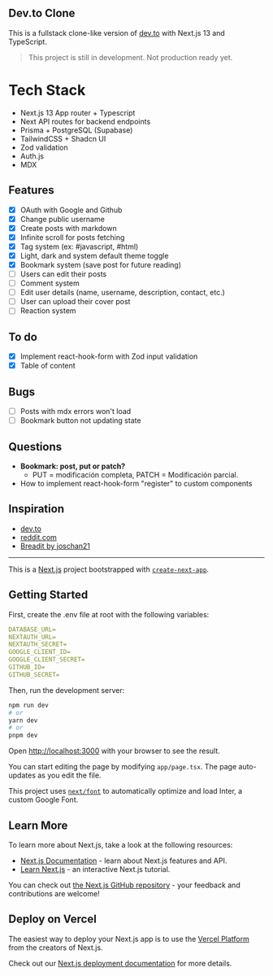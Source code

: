 ## Dev.to Clone
This is a fullstack clone-like version of [dev.to](https://dev.to) with Next.js 13 and TypeScript.

> This project is still in development. Not production ready yet.

# Tech Stack
* Next.js 13 App router + Typescript
* Next API routes for backend endpoints
* Prisma + PostgreSQL (Supabase)
* TailwindCSS + Shadcn UI
* Zod validation
* Auth.js
* MDX

## Features
- [x] OAuth with Google and Github
- [x] Change public username
- [x] Create posts with markdown
- [x] Infinite scroll for posts fetching
- [x] Tag system (ex: #javascript, #html)
- [x] Light, dark and system default theme toggle
- [x] Bookmark system (save post for future reading)
- [ ] Users can edit their posts
- [ ] Comment system
- [ ] Edit user details (name, username, description, contact, etc.)
- [ ] User can upload their cover post
- [ ] Reaction system

## To do
- [x] Implement react-hook-form with Zod input validation
- [x] Table of content

## Bugs
- [ ] Posts with mdx errors won't load
- [ ] Bookmark button not updating state

## Questions
- **Bookmark: post, put or patch?**
    - PUT = modificación completa, PATCH = Modificación parcial.
- How to implement react-hook-form "register" to custom components

## Inspiration
* [dev.to](https://dev.to)
* [reddit.com](https://www.reddit.com/)
* [Breadit by joschan21](https://github.com/joschan21/breadit)

---

This is a [Next.js](https://nextjs.org/) project bootstrapped with [`create-next-app`](https://github.com/vercel/next.js/tree/canary/packages/create-next-app).

## Getting Started

First, create the .env file at root with the following variables:
```yaml
DATABASE_URL=
NEXTAUTH_URL=
NEXTAUTH_SECRET=
GOOGLE_CLIENT_ID=
GOOGLE_CLIENT_SECRET=
GITHUB_ID=
GITHUB_SECRET=
```

Then, run the development server:

```bash
npm run dev
# or
yarn dev
# or
pnpm dev
```

Open [http://localhost:3000](http://localhost:3000) with your browser to see the result.

You can start editing the page by modifying `app/page.tsx`. The page auto-updates as you edit the file.

This project uses [`next/font`](https://nextjs.org/docs/basic-features/font-optimization) to automatically optimize and load Inter, a custom Google Font.

## Learn More

To learn more about Next.js, take a look at the following resources:

- [Next.js Documentation](https://nextjs.org/docs) - learn about Next.js features and API.
- [Learn Next.js](https://nextjs.org/learn) - an interactive Next.js tutorial.

You can check out [the Next.js GitHub repository](https://github.com/vercel/next.js/) - your feedback and contributions are welcome!

## Deploy on Vercel

The easiest way to deploy your Next.js app is to use the [Vercel Platform](https://vercel.com/new?utm_medium=default-template&filter=next.js&utm_source=create-next-app&utm_campaign=create-next-app-readme) from the creators of Next.js.

Check out our [Next.js deployment documentation](https://nextjs.org/docs/deployment) for more details.
